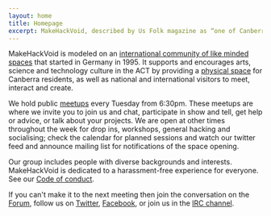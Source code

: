 ```yaml
---
layout: home
title: Homepage
excerpt: MakeHackVoid, described by Us Folk magazine as “one of Canberra’s best new creative organisations”, is a makerspace that provides ACT residents with a multi-use workshop and meeting space at Ginninderra House in Belconnen.
---
```


MakeHackVoid is modeled on an [international community of like minded spaces](http://hackerspaces.org) that started in Germany in 1995. It supports and encourages arts, science and technology culture in the ACT by providing a [physical space](/our-space) for Canberra residents, as well as national and international visitors to meet, interact and create.

We hold public [meetups](meetings/) every Tuesday from 6:30pm. These meetups are where we invite you to join us and chat, participate in show and tell, get help or advice, or talk about your projects. We are open at other times throughout the week for drop ins, workshops, general hacking and socialising; check the calendar for planned sessions and watch our twitter feed and announce mailing list for notifications of the space opening.

Our group includes people with diverse backgrounds and interests. MakeHackVoid is dedicated to a harassment-free experience for everyone. See our [Code of conduct](code-of-conduct).

If you can't make it to the next meeting then join the conversation on the [Forum](http://forum.makehackvoid.com), follow us on [Twitter](http://twitter.com/makehackvoid),  [Facebook](https://www.facebook.com/groups/357947732276/), or join us in the [IRC channel](contacts/#on_irc).
